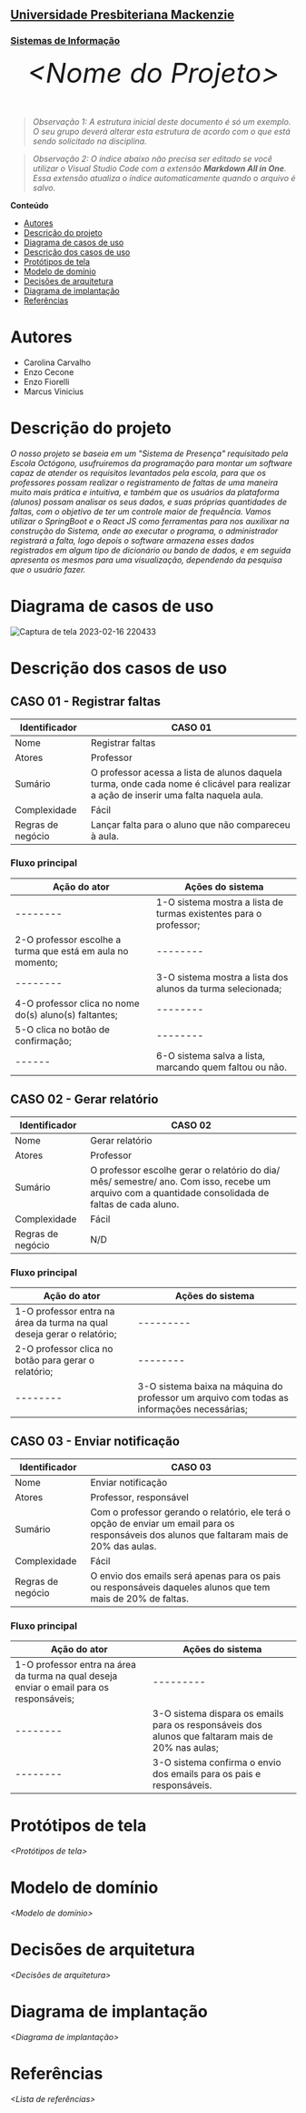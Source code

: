 <h2><a href= "https://www.mackenzie.br">Universidade Presbiteriana Mackenzie</a></h2>
<h3><a href= "https://www.mackenzie.br/graduacao/sao-paulo-higienopolis/sistemas-de-informacao">Sistemas de Informação</a></h3>


<font size="+12"><center>
*&lt;Nome do Projeto&gt;*
</center></font>

>*Observação 1: A estrutura inicial deste documento é só um exemplo. O seu grupo deverá alterar esta estrutura de acordo com o que está sendo solicitado na disciplina.*

>*Observação 2: O índice abaixo não precisa ser editado se você utilizar o Visual Studio Code com a extensão **Markdown All in One**. Essa extensão atualiza o índice automaticamente quando o arquivo é salvo.*

**Conteúdo**

- [Autores](#autores)
- [Descrição do projeto](#descrição-do-projeto)
- [Diagrama de casos de uso](#diagrama-de-casos-de-uso)
- [Descrição dos casos de uso](#descrição-dos-casos-de-uso)
- [Protótipos de tela](#protótipos-de-tela)
- [Modelo de domínio](#modelo-de-domínio)
- [Decisões de arquitetura](#decisões-de-arquitetura)
- [Diagrama de implantação](#diagrama-de-implantação)
- [Referências](#referências)


# Autores

* Carolina Carvalho
* Enzo Cecone
* Enzo Fiorelli
* Marcus Vinicius

# Descrição do projeto

*O nosso projeto se baseia em um "Sistema de Presença" requisitado pela Escola Octógono, usufruiremos da programação para montar um software capaz de atender os requisitos levantados pela escola, para que os professores possam realizar o registramento de faltas de uma maneira muito mais prática e intuitiva, e também que os usuários da plataforma (alunos) possam analisar os seus dados, e suas próprias quantidades de faltas, com o objetivo de ter um controle maior de frequência. Vamos utilizar o SpringBoot e o React JS como ferramentas para nos auxilixar na construção do Sistema, onde ao executar o programa, o administrador registrará a falta, logo depois o software armazena esses dados registrados em algum tipo de dicionário ou bando de dados, e em seguida apresenta os mesmos para uma visualização, dependendo da pesquisa que o usuário fazer.*

# Diagrama de casos de uso

![Captura de tela 2023-02-16 220433](https://user-images.githubusercontent.com/83656921/219533468-f5aa7e4b-60dd-46e3-9038-66cb2408538a.png)

# Descrição dos casos de uso

## CASO 01 - Registrar faltas
Identificador   | CASO 01
--------- | ------
Nome | Registrar faltas
Atores | Professor
Sumário | O professor acessa a lista de alunos daquela turma, onde cada nome é clicável para realizar a ação de inserir uma falta naquela aula.
Complexidade | Fácil
Regras de negócio | Lançar falta para o aluno que não compareceu à aula.

### Fluxo principal
Ação do ator   | Ações do sistema
------ | ------
-------- |1-O sistema mostra a lista de turmas existentes para o professor;
2-O professor escolhe a turma que está em aula no momento; | --------
-------- | 3-O sistema mostra a lista dos alunos da turma selecionada;
4-O professor clica no nome do(s) aluno(s) faltantes; | --------
5-O clica no botão de confirmação; | --------
------ | 6-O sistema salva a lista, marcando quem faltou ou não.

## CASO 02 - Gerar relatório
Identificador   | CASO 02
--------- | ------
Nome | Gerar relatório
Atores | Professor
Sumário | O professor escolhe gerar o relatório do dia/ mês/ semestre/ ano. Com isso, recebe um arquivo com a quantidade consolidada de faltas de cada aluno.
Complexidade | Fácil
Regras de negócio | N/D

### Fluxo principal
Ação do ator   | Ações do sistema
------ | ------
1-O professor entra na área da turma na qual deseja gerar o relatório; | ---------
2-O professor clica no botão para gerar o relatório; | --------
-------- | 3-O sistema baixa na máquina do professor um arquivo com todas as informações necessárias;

## CASO 03 - Enviar notificação
Identificador   | CASO 03
--------- | ------
Nome | Enviar notificação
Atores | Professor, responsável
Sumário | Com o professor gerando o relatório, ele terá o opção de enviar um email para os responsáveis dos alunos que faltaram mais de 20% das aulas.
Complexidade | Fácil
Regras de negócio | O envio dos emails será apenas para os pais ou responsáveis daqueles alunos que tem mais de 20% de faltas.

### Fluxo principal
Ação do ator   | Ações do sistema
------ | ------
1-O professor entra na área da turma na qual deseja enviar o email para os responsáveis; | ---------
-------- | 3-O sistema dispara os emails para os responsáveis dos alunos que faltaram mais de 20% nas aulas;
-------- | 3-O sistema confirma o envio dos emails para os pais e responsáveis.

# Protótipos de tela

*&lt;Protótipos de tela&gt;*

# Modelo de domínio

*&lt;Modelo de domínio&gt;*

# Decisões de arquitetura

*&lt;Decisões de arquitetura&gt;*

# Diagrama de implantação

*&lt;Diagrama de implantação&gt;*

# Referências

*&lt;Lista de referências&gt;*

